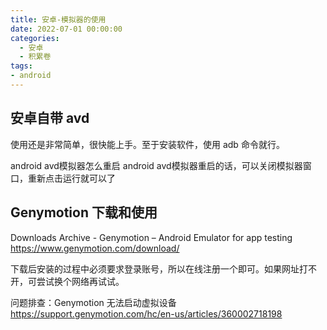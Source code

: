 ```yaml
---
title: 安卓-模拟器的使用
date: 2022-07-01 00:00:00
categories:
  - 安卓
  - 积累卷
tags:
- android
---
```


## 安卓自带 avd

使用还是非常简单，很快能上手。至于安装软件，使用 adb 命令就行。

android avd模拟器怎么重启
android avd模拟器重启的话，可以关闭模拟器窗口，重新点击运行就可以了

## Genymotion 下载和使用

Downloads Archive - Genymotion – Android Emulator for app testing
<https://www.genymotion.com/download/>

下载后安装的过程中必须要求登录账号，所以在线注册一个即可。如果网址打不开，可尝试换个网络再试试。

问题排查：Genymotion 无法启动虚拟设备
<https://support.genymotion.com/hc/en-us/articles/360002718198>
